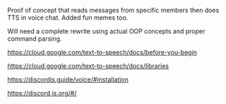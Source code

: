 Proof of concept that reads messages from specific members then does TTS in voice chat. Added fun memes too.

Will need a complete rewrite using actual OOP concepts and proper command parsing. 

https://cloud.google.com/text-to-speech/docs/before-you-begin

https://cloud.google.com/text-to-speech/docs/libraries

https://discordjs.guide/voice/#installation

https://discord.js.org/#/

